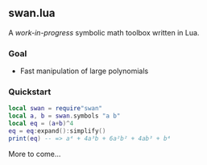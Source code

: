 ## swan.lua

A _work-in-progress_ symbolic math toolbox written in Lua.

### Goal

* Fast manipulation of large polynomials

### Quickstart

```lua
local swan = require"swan"
local a, b = swan.symbols "a b"
local eq = (a+b)^4
eq = eq:expand():simplify()
print(eq) -- => a⁴ + 4a³b + 6a²b² + 4ab³ + b⁴
```

More to come...
